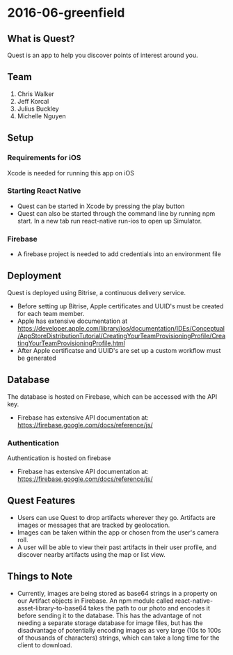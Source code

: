 # 2016-06-greenfield

## What is Quest?
Quest is an app to help you discover points of interest around you.

## Team
1. Chris Walker
2. Jeff Korcal
3. Julius Buckley
4. Michelle Nguyen

## Setup
### Requirements for iOS
Xcode is needed for running this app on iOS
### Starting React Native
  - Quest can be started in Xcode by pressing the play button
  - Quest can also be started through the command line by running npm start.  In a new tab run react-native run-ios to open up Simulator.

### Firebase
  - A firebase project is needed to add credentials into an environment file

## Deployment
Quest is deployed using Bitrise, a continuous delivery service.
- Before setting up Bitrise, Apple certificates and UUID's must be created for each team member. 
- Apple has extensive documentation at https://developer.apple.com/library/ios/documentation/IDEs/Conceptual/AppStoreDistributionTutorial/CreatingYourTeamProvisioningProfile/CreatingYourTeamProvisioningProfile.html
- After Apple certificatse and UUID's are set up a custom workflow must be generated

## Database
The database is hosted on Firebase, which can be accessed with the API key.
- Firebase has extensive API documentation at: https://firebase.google.com/docs/reference/js/

### Authentication
Authentication is hosted on firebase
- Firebase has extensive API documentation at: https://firebase.google.com/docs/reference/js/

## Quest Features
- Users can use Quest to drop artifacts wherever they go. Artifacts are images or messages that are tracked by geolocation.
- Images can be taken within the app or chosen from the user's camera roll.
- A user will be able to view their past artifacts in their user profile, and discover nearby artifacts using the map or list view.

## Things to Note
- Currently, images are being stored as base64 strings in a property on our Artifact objects in Firebase. An npm module called react-native-asset-library-to-base64 takes the path to our photo and encodes it before sending it to the database. This has the advantage of not needing a separate storage database for image files, but has the disadvantage of potentially encoding images as very large (10s to 100s of thousands of characters) strings, which can take a long time for the client to download. 
